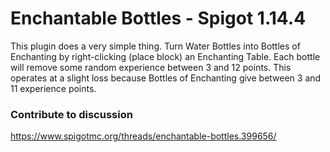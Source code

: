 # Enchantable Bottles - Spigot 1.14.4

This plugin does a very simple thing. Turn Water Bottles into Bottles of Enchanting by right-clicking (place block) an Enchanting Table. Each bottle will remove some random experience between 3 and 12 points. This operates at a slight loss because Bottles of Enchanting give between 3 and 11 experience points.

### Contribute to discussion
https://www.spigotmc.org/threads/enchantable-bottles.399656/
